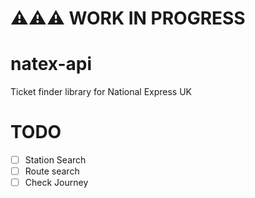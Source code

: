 # ⚠️⚠️⚠️ WORK IN PROGRESS

# natex-api
Ticket finder library for National Express UK


# TODO
- [ ] Station Search
- [ ] Route search
- [ ] Check Journey
